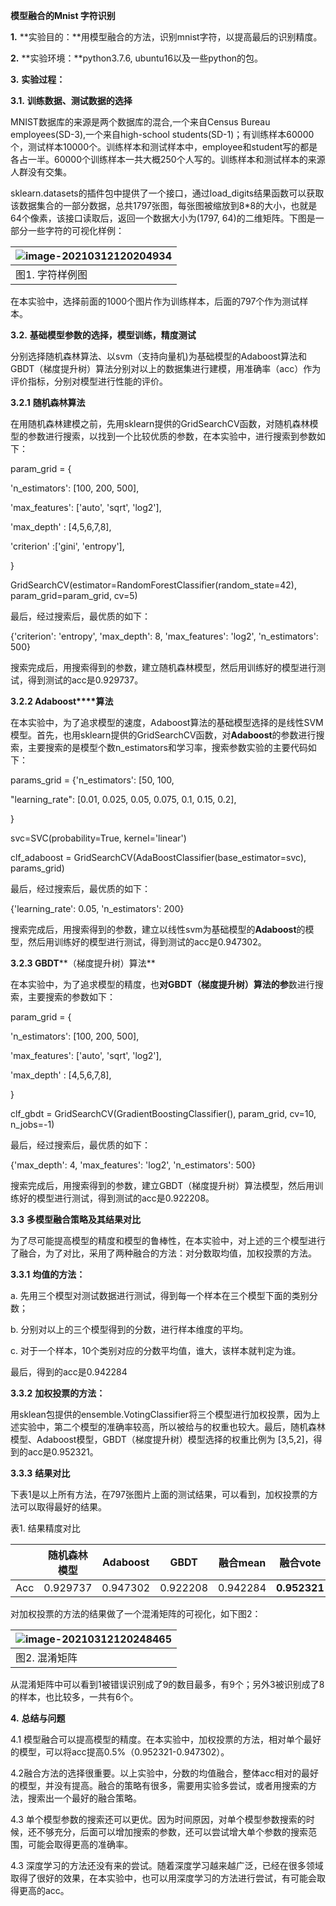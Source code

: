 **模型融合的Mnist 字符识别**

**1.** **实验目的：**用模型融合的方法，识别mnist字符，以提高最后的识别精度。

**2.** **实验环境：**python3.7.6, ubuntu16以及一些python的包。

**3.** **实验过程：**

**3.1.** **训练数据、测试数据的选择**

MNIST数据库的来源是两个数据库的混合,一个来自Census Bureau employees(SD-3),一个来自high-school students(SD-1)；有训练样本60000个，测试样本10000个。训练样本和测试样本中，employee和student写的都是各占一半。60000个训练样本一共大概250个人写的。训练样本和测试样本的来源人群没有交集。

sklearn.datasets的插件包中提供了一个接口，通过load_digits结果函数可以获取该数据集合的一部分数据，总共1797张图，每张图被缩放到8*8的大小，也就是64个像素，该接口读取后，返回一个数据大小为(1797, 64)的二维矩阵。下图是一部分一些字符的可视化样例：

 

| ![image-20210312120204934](https://cdn.jsdelivr.net/gh/lwei20000/pic/image-20210312120204934.png) |
| ------------------------------------------------------------ |
| 图1.  字符样例图                                             |

   在本实验中，选择前面的1000个图片作为训练样本，后面的797个作为测试样本。

**3.2.** **基础模型参数的选择，模型训练，精度测试**

分别选择随机森林算法、以svm（支持向量机)为基础模型的Adaboost算法和GBDT（梯度提升树）算法分别对以上的数据集进行建模，用准确率（acc）作为评价指标，分别对模型进行性能的评价。

**3.2.1** **随机森林算法**

   在用随机森林建模之前，先用sklearn提供的GridSearchCV函数，对随机森林模型的参数进行搜索，以找到一个比较优质的参数，在本实验中，进行搜索到参数如下：

  param_grid = {

'n_estimators': [100, 200, 500],

'max_features': ['auto', 'sqrt', 'log2'],

'max_depth' : [4,5,6,7,8],

'criterion' :['gini', 'entropy'],

}

GridSearchCV(estimator=RandomForestClassifier(random_state=42), param_grid=param_grid, cv=5)

最后，经过搜索后，最优质的如下：

{'criterion': 'entropy', 'max_depth': 8, 'max_features': 'log2', 'n_estimators': 500}

搜索完成后，用搜索得到的参数，建立随机森林模型，然后用训练好的模型进行测试，得到测试的acc是0.929737。

**3.2.2 Adaboost****算法**

在本实验中，为了追求模型的速度，Adaboost算法的基础模型选择的是线性SVM模型。首先，也用sklearn提供的GridSearchCV函数，对**Adaboost**的参数进行搜索，主要搜索的是模型个数n_estimators和学习率，搜索参数实验的主要代码如下：

params_grid = {'n_estimators': [50, 100,

   "learning_rate": [0.01, 0.025, 0.05, 0.075, 0.1, 0.15, 0.2],

 }

svc=SVC(probability=True, kernel='linear')

clf_adaboost = GridSearchCV(AdaBoostClassifier(base_estimator=svc), params_grid)

最后，经过搜索后，最优质的如下：

{'learning_rate': 0.05, 'n_estimators': 200}

搜索完成后，用搜索得到的参数，建立以线性svm为基础模型的**Adaboost**的模型，然后用训练好的模型进行测试，得到测试的acc是0.947302。

 

**3.2.3  GBDT****（梯度提升树）算法**

在本实验中，为了追求模型的精度，也**对GBDT（梯度提升树）算法的参**数进行搜索，主要搜索的参数如下：

param_grid = {

'n_estimators': [100, 200, 500],

'max_features': ['auto', 'sqrt', 'log2'],

'max_depth' : [4,5,6,7,8],

}

clf_gbdt = GridSearchCV(GradientBoostingClassifier(), param_grid, cv=10, n_jobs=-1)

最后，经过搜索后，最优质的如下：

{'max_depth': 4, 'max_features': 'log2', 'n_estimators': 500}

搜索完成后，用搜索得到的参数，建立GBDT（梯度提升树）算法模型，然后用训练好的模型进行测试，得到测试的acc是0.922208。

**3.3** **多模型融合策略及其结果对比**

   为了尽可能提高模型的精度和模型的鲁棒性，在本实验中，对上述的三个模型进行了融合，为了对比，采用了两种融合的方法：对分数取均值，加权投票的方法。

**3.3.1** **均值的方法：**

   a. 先用三个模型对测试数据进行测试，得到每一个样本在三个模型下面的类别分数；

   b. 分别对以上的三个模型得到的分数，进行样本维度的平均。

   c. 对于一个样本，10个类别对应的分数平均值，谁大，该样本就判定为谁。

   最后，得到的acc是0.942284

**3.3.2** **加权投票的方法：**

   用sklean包提供的ensemble.VotingClassifier将三个模型进行加权投票，因为上述实验中，第二个模型的准确率较高，所以被给与的权重也较大。最后，随机森林模型、Adaboost模型，GBDT（梯度提升树）模型选择的权重比例为 [3,5,2]，得到的acc是0.952321。

**3.3.3** **结果对比**

   下表1是以上所有方法，在797张图片上面的测试结果，可以看到，加权投票的方法可以取得最好的结果。

表1. 结果精度对比

|      | 随机森林模型 | Adaboost | GBDT     | 融合mean | 融合vote     |
| ---- | ------------ | -------- | -------- | -------- | ------------ |
| Acc  | 0.929737     | 0.947302 | 0.922208 | 0.942284 | **0.952321** |

 

   对加权投票的方法的结果做了一个混淆矩阵的可视化，如下图2：

| ![image-20210312120248465](https://cdn.jsdelivr.net/gh/lwei20000/pic/image-20210312120248465.png) |
| ------------------------------------------------------------ |
| 图2. 混淆矩阵                                                |

从混淆矩阵中可以看到1被错误识别成了9的数目最多，有9个；另外3被识别成了8的样本，也比较多，一共有6个。

 

**4.** **总结与问题**

4.1 模型融合可以提高模型的精度。在本实验中，加权投票的方法，相对单个最好的模型，可以将acc提高0.5%（0.952321-0.947302）。

4.2融合方法的选择很重要。以上实验中，分数的均值融合，整体acc相对的最好的模型，并没有提高。融合的策略有很多，需要用实验多尝试，或者用搜索的方法，搜索出一个最好的融合策略。

4.3 单个模型参数的搜索还可以更优。因为时间原因，对单个模型参数搜索的时候，还不够充分，后面可以增加搜索的参数，还可以尝试增大单个参数的搜索范围，可能会取得更高的准确率。

4.3 深度学习的方法还没有来的尝试。随着深度学习越来越广泛，已经在很多领域取得了很好的效果，在本实验中，也可以用深度学习的方法进行尝试，有可能会取得更高的acc。

 